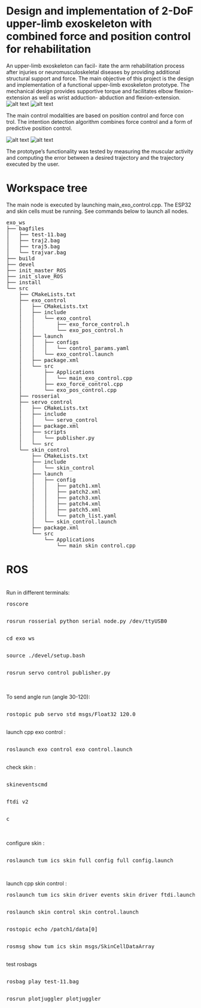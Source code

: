 # Design and implementation of 2-DoF upper-limb exoskeleton with combined force and position control for rehabilitation
An upper-limb exoskeleton can facil-
itate the arm rehabilitation process after injuries or
neuromusculoskeletal diseases by providing additional
structural support and force. The main objective of
this project is the design and implementation of a functional upper-limb exoskeleton prototype. The mechanical design provides supportive torque and facilitates
elbow flexion-extension as well as wrist adduction-
abduction and flexion-extension. 
![alt text](./imgs/exo.png)
![alt text](./imgs/f6921515-9eaf-4cd3-b538-e20427f1c151.png)

The main control
modalities are based on position control and force con trol. The intention detection algorithm combines force
control and a form of predictive position control.

![alt text](./imgs/ros.png)
![alt text](./imgs/Exo_code_flowchart.drawio.png)

The prototype’s functionality was tested by measuring the
muscular activity and computing the error between a
desired trajectory and the trajectory executed by the
user.
# Workspace tree

The main node is executed by launching main_exo_control.cpp. The ESP32 and skin cells must be running. See commands below to launch all nodes.
<pre>exo_ws
├── bagfiles
│   ├── test-11.bag
│   ├── traj2.bag
│   ├── traj5.bag
│   └── trajvar.bag
├── build
├── devel
├── init_master_ROS
├── init_slave_ROS
├── install
└── src
    ├── CMakeLists.txt
    ├── exo_control
    │   ├── CMakeLists.txt
    │   ├── include
    │   │   └── exo_control
    │   │       ├── exo_force_control.h
    │   │       └── exo_pos_control.h
    │   ├── launch
    │   │   ├── configs
    │   │   │   └── control_params.yaml
    │   │   └── exo_control.launch
    │   ├── package.xml
    │   └── src
    │       ├── Applications
    │       │   └── main_exo_control.cpp
    │       ├── exo_force_control.cpp
    │       └── exo_pos_control.cpp
    ├── rosserial
    ├── servo_control
    │   ├── CMakeLists.txt
    │   ├── include
    │   │   └── servo_control
    │   ├── package.xml
    │   ├── scripts
    │   │   └── publisher.py
    │   └── src
    └── skin_control
        ├── CMakeLists.txt
        ├── include
        │   └── skin_control
        ├── launch
        │   ├── config
        │   │   ├── patch1.xml
        │   │   ├── patch2.xml
        │   │   ├── patch3.xml
        │   │   ├── patch4.xml
        │   │   ├── patch5.xml
        │   │   └── patch_list.yaml
        │   └── skin_control.launch
        ├── package.xml
        └── src
            └── Applications
                └── main_skin_control.cpp
</pre>

# ROS
<br />
Run in different terminals:
<pre>
roscore
</pre>
<pre>  
rosrun rosserial_python serial_node.py /dev/ttyUSB0
</pre>
<pre>  
cd exo_ws
</pre> 
<pre> 
source ./devel/setup.bash
</pre> 
<pre> 
rosrun servo_control publisher.py
</pre> 
<br/>

<br/>
To send angle run (angle 30-120):

<pre> 
rostopic pub servo std_msgs/Float32 120.0 
</pre> 
<br/>
launch cpp exo control :

<pre> 
roslaunch exo_control exo_control.launch
</pre> 
<br/>
check skin :

<pre> 
skineventscmd
</pre> 
<pre> 
ftdi v2
</pre> 
<pre> 
c
</pre> 
<br/>
<br/>
configure skin :

<pre> 
roslaunch tum_ics_skin_full_config full_config.launch
</pre> 

<br/>

launch cpp skin control :
<pre>
roslaunch tum_ics_skin_driver_events skin_driver_ftdi.launch FTDI_SERIAL:=FT601ZA5
</pre>
<pre> 
roslaunch skin_control skin_control.launch
</pre>
<pre> 
rostopic echo /patch1/data[0] 
</pre>
<pre> 
rosmsg show tum_ics_skin_msgs/SkinCellDataArray
</pre>
<br/>
test rosbags
<pre> 
rosbag play test-11.bag
</pre>
<pre> 
rosrun plotjuggler plotjuggler
</pre> 
